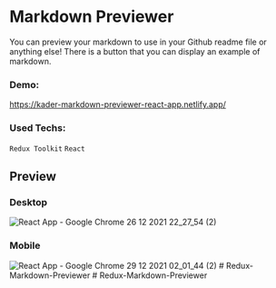 # Markdown Previewer 

You can preview your markdown to use in your Github readme file or anything else! 
There is a button that you can display an example of markdown. 

### Demo: 

https://kader-markdown-previewer-react-app.netlify.app/

### Used Techs: 

<code>Redux Toolkit</code> <code>React</code>

## Preview 

### Desktop

![React App - Google Chrome 26 12 2021 22_27_54 (2)](https://user-images.githubusercontent.com/74090818/147613528-fcea9ac0-866d-4c31-aa6b-df3d7b5516ea.png)

### Mobile

![React App - Google Chrome 29 12 2021 02_01_44 (2)](https://user-images.githubusercontent.com/74090818/147613537-5fe31729-92e3-49d1-8600-8dd2acd58b8e.png)
#   R e d u x - M a r k d o w n - P r e v i e w e r  
 #   R e d u x - M a r k d o w n - P r e v i e w e r  
 